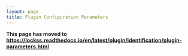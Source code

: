 ```yaml
---
layout: page
title: Plugin Configuration Parameters
---
```


**This page has moved to <https://lockss.readthedocs.io/en/latest/plugin/identification/plugin-parameters.html>**
